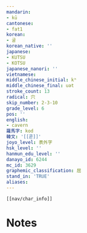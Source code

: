 ```yaml
---
mandarin:
- kū
cantonese:
- fat1
korean:
- 굴
korean_native: ''
japanese:
- KUTSU
- KOTSU
japanese_nanori: ''
vietnamese:
middle_chinese_initial: kʰ
middle_chinese_final: uət
stroke_count: 13
radical: 穴
skip_number: 2-3-10
grade_level: 6
pos: ''
english:
- cavern
羅馬字: kod
韓文: '[[콛]]'
joyo_level: 表外字
hsk_level: ''
hanmun_edu_level: ''
danayo_id: 6244
mc_id: 3629
graphemic_classification: 屈
stand_in: 'TRUE'
aliases:
---
```

```meta-bind-embed
[[nav/char_info]]
```

# Notes
